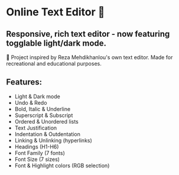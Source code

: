 # Online Text Editor 📝
## Responsive, rich text editor - now featuring togglable light/dark mode.
📜 Project inspired by Reza Mehdikhanlou's own text editor. Made for recreational and educational purposes.

## Features:
- Light & Dark mode
- Undo & Redo
- Bold, Italic & Underline
- Superscript & Subscript
- Ordered & Unordered lists
- Text Justification
- Indentation & Outdentation
- Linking & Unlinking (hyperlinks)
- Headings (H1-H6)
- Font Family (7 fonts)
- Font Size (7 sizes)
- Font & Highlight colors (RGB selection)
